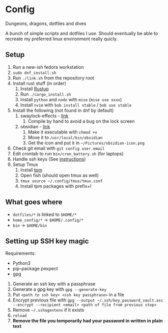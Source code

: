 # Config

Dungeons, dragons, dotfiles and dives

A bunch of simple scripts and dotfiles I use. Should eventually be able to recreate my preferred linux environment really quicly.

## Setup

1. Run a new-ish fedora workstation
2. `sudo dnf_install.sh`
3. Run `./link.sh` from the repository root
4. Install rust stuff (in order)
   1. Install [Rustup](https://rustup.rs/)
   2. Run `./cargo_install.sh`
   3. Install `python` and `node` with `mise` (`mise use xxxx`)
   4. Install `nvim` with `bob install stable` / `bob use stable`
5. Install the following (not found in dnf by default)
   1. swaylock-effects - [link](https://github.com/mortie/swaylock-effects)
      1. Compile by hand to avoid a bug on the lock screen
   2. obsidian - [link](https://obsidian.md/download)
      1. Make it executable with `chmod +x`
      2. Move it to `/usr/local/bin/obsidian`
      3. Get the icon and put it in `~/Pictures/obsidian-icon.png`
6. Check git email with `git config user.email`
7. Edit crontab to run `bin/cron_battery.sh` (for laptops)
8. Handle ssh keys (See [instructions](#setting-up-ssh-key-magic))
9. Setup Tmux
   1. Install [tpm](https://github.com/tmux-plugins/tpm)
   2. Open fish (should open tmux as well)
   3. `tmux source ~/.config/tmux/tmux.conf`
   4. Install tpm packages with prefix+I

## What goes where

- `dotfiles/*` is linked to `$HOME/*`
- `home_config/*` -> `$HOME/.config/*`
- `bin` -> `$HOME/bin`

## Setting up SSH key magic

Requirements:

- Python3
- pip-package pexpect
- gpg

1. Generate an ssh key with a passphrase
2. Generate a gpg key with `gpg --generate-key`
3. Put `<path to ssh key> <ssh key passphrase>` in a file
4. Encrypt previous file with `gpg --output ~/.ssh/key_password_vault.asc --encrypt --recipient <email> <path of file from previous step>`
5. Remove `~/.sshagentenv` if it exists
6. `reload`
7. **Remove the file you temporarily had your password in written in plain text**
